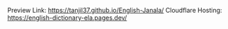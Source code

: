 Preview Link: https://tanjil37.github.io/English-Janala/
Cloudflare Hosting: https://english-dictionary-ela.pages.dev/


